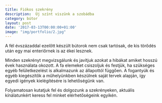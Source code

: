 ```yaml
---
title: Fiókos szekrény
description:  Új színt viszünk a szobádba
category: bútor
layout: post
date: '2017-03-13T00:00:00+01:00'
image: "img/portfolio/2.jpg"
---
```

A fél évszázaddal ezelőtt készült bútorok nem csak tartósak, de kis törődés után egy mai enteriőrnek is az ékei lesznek.

Minden szekrényt megvizsgálunk és javítjuk azokat a hibákat amiket hosszú évek használata okozott. A fa elemeket csiszoljuk és festjük, ha szükséges egyéb felületkezelést is alkalmazunk az állapottól függően. A fogantyúk és egyéb kiegészítők a műhelyünkben készülnek saját tervek alapján, így egyedi igények kielégítésére is lehetőségünk van.

Folyamatosan kutatjuk fel és dolgozunk a szekrényeken, aktuális kínálatunkért keress fel minket elérhetőségeink egyikén.
